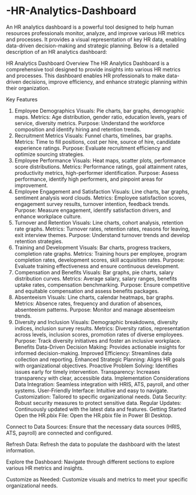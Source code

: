 # -HR-Analytics-Dashboard
An HR analytics dashboard is a powerful tool designed to help human resources professionals monitor, analyze, and improve various HR metrics and processes. It provides a visual representation of key HR data, enabling data-driven decision-making and strategic planning. Below is a detailed description of an HR analytics dashboard:


HR Analytics Dashboard
Overview
The HR Analytics Dashboard is a comprehensive tool designed to provide insights into various HR metrics and processes. This dashboard enables HR professionals to make data-driven decisions, improve efficiency, and enhance strategic planning within their organization.

Key Features
1. Employee Demographics
Visuals: Pie charts, bar graphs, demographic maps.
Metrics: Age distribution, gender ratio, education levels, years of service, diversity metrics.
Purpose: Understand the workforce composition and identify hiring and retention trends.
2. Recruitment Metrics
Visuals: Funnel charts, timelines, bar graphs.
Metrics: Time to fill positions, cost per hire, source of hire, candidate experience ratings.
Purpose: Evaluate recruitment efficiency and optimize sourcing strategies.
3. Employee Performance
Visuals: Heat maps, scatter plots, performance score distributions.
Metrics: Performance ratings, goal attainment rates, productivity metrics, high-performer identification.
Purpose: Assess performance, identify high performers, and pinpoint areas for improvement.
4. Employee Engagement and Satisfaction
Visuals: Line charts, bar graphs, sentiment analysis word clouds.
Metrics: Employee satisfaction scores, engagement survey results, turnover intention, feedback trends.
Purpose: Measure engagement, identify satisfaction drivers, and enhance workplace culture.
5. Turnover and Retention
Visuals: Line charts, cohort analysis, retention rate graphs.
Metrics: Turnover rates, retention rates, reasons for leaving, exit interview themes.
Purpose: Understand turnover trends and develop retention strategies.
6. Training and Development
Visuals: Bar charts, progress trackers, completion rate graphs.
Metrics: Training hours per employee, program completion rates, development scores, skill acquisition rates.
Purpose: Evaluate training effectiveness and ensure continuous development.
7. Compensation and Benefits
Visuals: Bar graphs, pie charts, salary distribution curves.
Metrics: Average salary, salary ranges, benefits uptake rates, compensation benchmarking.
Purpose: Ensure competitive and equitable compensation and assess benefits packages.
8. Absenteeism
Visuals: Line charts, calendar heatmaps, bar graphs.
Metrics: Absence rates, frequency and duration of absences, absenteeism patterns.
Purpose: Monitor and manage absenteeism trends.
9. Diversity and Inclusion
Visuals: Demographic breakdowns, diversity indices, inclusion survey results.
Metrics: Diversity ratios, representation across levels, inclusion scores, promotion rates of diverse employees.
Purpose: Track diversity initiatives and foster an inclusive workplace.
Benefits
Data-Driven Decision Making: Provides actionable insights for informed decision-making.
Improved Efficiency: Streamlines data collection and reporting.
Enhanced Strategic Planning: Aligns HR goals with organizational objectives.
Proactive Problem Solving: Identifies issues early for timely intervention.
Transparency: Increases transparency with clear, accessible data.
Implementation Considerations
Data Integration: Seamless integration with HRIS, ATS, payroll, and other systems.
User-Friendly Interface: Intuitive and easy to navigate.
Customization: Tailored to specific organizational needs.
Data Security: Robust security measures to protect sensitive data.
Regular Updates: Continuously updated with the latest data and features.
Getting Started
Open the HR.pbix File:
Open the HR.pbix file in Power BI Desktop.

Connect to Data Sources:
Ensure that the necessary data sources (HRIS, ATS, payroll) are connected and configured.

Refresh Data:
Refresh the data to populate the dashboard with the latest information.

Explore the Dashboard:
Navigate through different sections to explore various HR metrics and insights.

Customize as Needed:
Customize visuals and metrics to meet your specific organizational needs.
